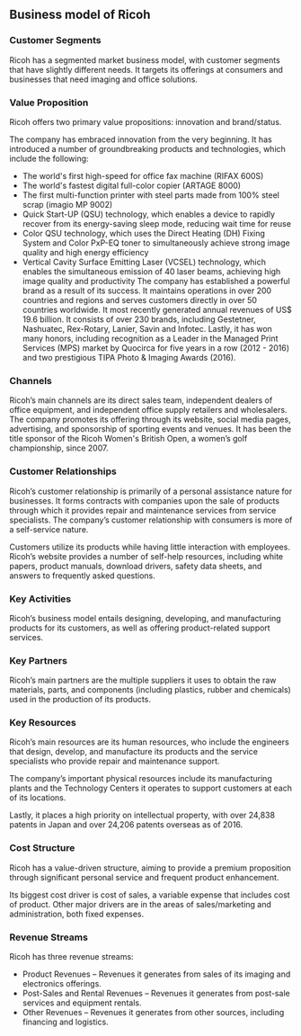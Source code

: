 Business model of Ricoh
-----------------------

 ### Customer Segments

 Ricoh has a segmented market business model, with customer segments that have slightly different needs. It targets its offerings at consumers and businesses that need imaging and office solutions.

 ### Value Proposition

 Ricoh offers two primary value propositions: innovation and brand/status.

 The company has embraced innovation from the very beginning. It has introduced a number of groundbreaking products and technologies, which include the following:

  * The world's first high-speed for office fax machine (RIFAX 600S)
 * The world's fastest digital full-color copier (ARTAGE 8000)
 * The first multi-function printer with steel parts made from 100% steel scrap (imagio MP 9002)
 * Quick Start-UP (QSU) technology, which enables a device to rapidly recover from its energy-saving sleep mode, reducing wait time for reuse
 * Color QSU technology, which uses the Direct Heating (DH) Fixing System and Color PxP-EQ toner to simultaneously achieve strong image quality and high energy efficiency
 * Vertical Cavity Surface Emitting Laser (VCSEL) technology, which enables the simultaneous emission of 40 laser beams, achieving high image quality and productivity
  The company has established a powerful brand as a result of its success. It maintains operations in over 200 countries and regions and serves customers directly in over 50 countries worldwide. It most recently generated annual revenues of US$ 19.6 billion. It consists of over 230 brands, including Gestetner, Nashuatec, Rex-Rotary, Lanier, Savin and Infotec. Lastly, it has won many honors, including recognition as a Leader in the Managed Print Services (MPS) market by Quocirca for five years in a row (2012 - 2016) and two prestigious TIPA Photo & Imaging Awards (2016).

 ### Channels

 Ricoh’s main channels are its direct sales team, independent dealers of office equipment, and independent office supply retailers and wholesalers. The company promotes its offering through its website, social media pages, advertising, and sponsorship of sporting events and venues. It has been the title sponsor of the Ricoh Women's British Open, a women’s golf championship, since 2007.

 ### Customer Relationships

 Ricoh’s customer relationship is primarily of a personal assistance nature for businesses. It forms contracts with companies upon the sale of products through which it provides repair and maintenance services from service specialists. The company’s customer relationship with consumers is more of a self-service nature.

 Customers utilize its products while having little interaction with employees. Ricoh’s website provides a number of self-help resources, including white papers, product manuals, download drivers, safety data sheets, and answers to frequently asked questions.

 ### Key Activities

 Ricoh’s business model entails designing, developing, and manufacturing products for its customers, as well as offering product-related support services.

 ### Key Partners

 Ricoh’s main partners are the multiple suppliers it uses to obtain the raw materials, parts, and components (including plastics, rubber and chemicals) used in the production of its products.

 ### Key Resources

 Ricoh’s main resources are its human resources, who include the engineers that design, develop, and manufacture its products and the service specialists who provide repair and maintenance support.

 The company’s important physical resources include its manufacturing plants and the Technology Centers it operates to support customers at each of its locations.

 Lastly, it places a high priority on intellectual property, with over 24,838 patents in Japan and over 24,206 patents overseas as of 2016.

 ### Cost Structure

 Ricoh has a value-driven structure, aiming to provide a premium proposition through significant personal service and frequent product enhancement.

 Its biggest cost driver is cost of sales, a variable expense that includes cost of product. Other major drivers are in the areas of sales/marketing and administration, both fixed expenses.

 ### Revenue Streams

 Ricoh has three revenue streams:

  * Product Revenues – Revenues it generates from sales of its imaging and electronics offerings.
 * Post-Sales and Rental Revenues – Revenues it generates from post-sale services and equipment rentals.
 * Other Revenues – Revenues it generates from other sources, including financing and logistics.